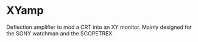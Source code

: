 # XYamp
Deflection amplifier to mod a CRT into an XY monitor. Mainly designed for the SONY watchman and the SCOPETREX.
